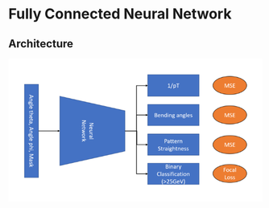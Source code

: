 # Fully Connected Neural Network

## Architecture
![Architecture](https://github.com/PRATEEKKUMARAGNIHOTRI/CMS-trigger/blob/master/images/FCNN%20architecture.PNG)

